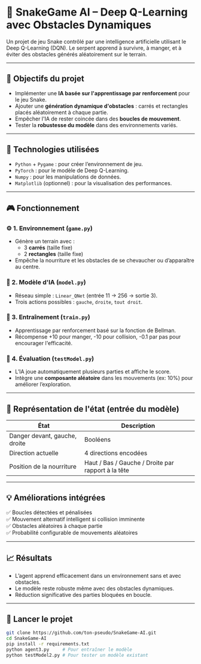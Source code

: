 # 🐍 SnakeGame AI – Deep Q-Learning avec Obstacles Dynamiques

Un projet de jeu Snake contrôlé par une intelligence artificielle utilisant le Deep Q-Learning (DQN). Le serpent apprend à survivre, à manger, et à éviter des obstacles générés aléatoirement sur le terrain.

---

## 📌 Objectifs du projet

- Implémenter une **IA basée sur l'apprentissage par renforcement** pour le jeu Snake.
- Ajouter une **génération dynamique d'obstacles** : carrés et rectangles placés aléatoirement à chaque partie.
- Empêcher l'IA de rester coincée dans des **boucles de mouvement**.
- Tester la **robustesse du modèle** dans des environnements variés.

---

## 🧠 Technologies utilisées

- `Python` + `Pygame` : pour créer l’environnement de jeu.
- `PyTorch` : pour le modèle de Deep Q-Learning.
- `Numpy` : pour les manipulations de données.
- `Matplotlib` (optionnel) : pour la visualisation des performances.

---

## 🎮 Fonctionnement

### ⚙️ 1. Environnement (`game.py`)
- Génère un terrain avec :
  - 3 **carrés** (taille fixe)  
  - 2 **rectangles** (taille fixe)  
- Empêche la nourriture et les obstacles de se chevaucher ou d’apparaître au centre.

### 🧠 2. Modèle d'IA (`model.py`)
- Réseau simple : `Linear_QNet` (entrée 11 → 256 → sortie 3).
- Trois actions possibles : `gauche`, `droite`, `tout droit`.

### 🔁 3. Entraînement (`train.py`)
- Apprentissage par renforcement basé sur la fonction de Bellman.
- Récompense +10 pour manger, -10 pour collision, -0.1 par pas pour encourager l'efficacité.

### 🧪 4. Évaluation (`testModel.py`)
- L’IA joue automatiquement plusieurs parties et affiche le score.
- Intègre une **composante aléatoire** dans les mouvements (ex: 10%) pour améliorer l’exploration.

---

## 🧠 Représentation de l'état (entrée du modèle)

| État | Description |
|------|-------------|
| Danger devant, gauche, droite | Booléens |
| Direction actuelle | 4 directions encodées |
| Position de la nourriture | Haut / Bas / Gauche / Droite par rapport à la tête |

---

## 💡 Améliorations intégrées

✅ Boucles détectées et pénalisées  
✅ Mouvement alternatif intelligent si collision imminente  
✅ Obstacles aléatoires à chaque partie  
✅ Probabilité configurable de mouvements aléatoires

---

## 📈 Résultats

- L’agent apprend efficacement dans un environnement sans et avec obstacles.
- Le modèle reste robuste même avec des obstacles dynamiques.
- Réduction significative des parties bloquées en boucle.

---

## 🚀 Lancer le projet

```bash
git clone https://github.com/ton-pseudo/SnakeGame-AI.git
cd SnakeGame-AI
pip install -r requirements.txt
python agent3.py     # Pour entraîner le modèle
python testModel2.py # Pour tester un modèle existant
